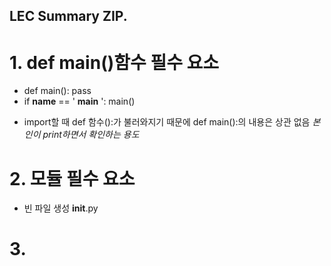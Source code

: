 LEC Summary ZIP.
----------------

# 1. def main()함수 필수 요소
* def main():
    pass
* if __name__ == ' __main__ ':
    main()

- import할 때 def 함수():가 불러와지기 때문에 def main():의 내용은 상관 없음
*본인이 print하면서 확인하는 용도*

# 2. 모듈 필수 요소
* 빈 파일 생성
   __init__.py 

# 3. 

